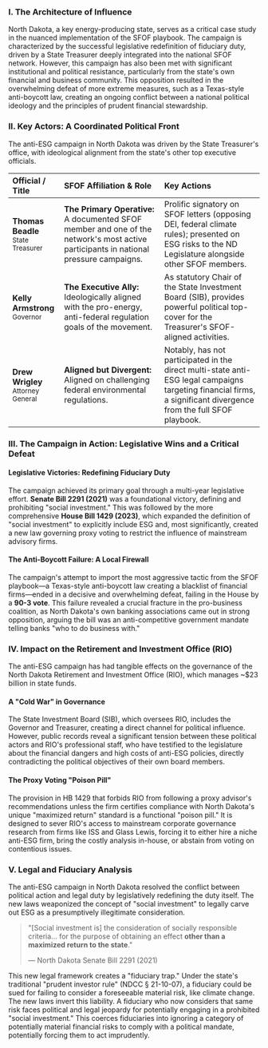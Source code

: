 ### I. The Architecture of Influence

North Dakota, a key energy-producing state, serves as a critical case study in the nuanced implementation of the SFOF playbook. The campaign is characterized by the successful legislative redefinition of fiduciary duty, driven by a State Treasurer deeply integrated into the national SFOF network. However, this campaign has also been met with significant institutional and political resistance, particularly from the state's own financial and business community. This opposition resulted in the overwhelming defeat of more extreme measures, such as a Texas-style anti-boycott law, creating an ongoing conflict between a national political ideology and the principles of prudent financial stewardship.

### II. Key Actors: A Coordinated Political Front

The anti-ESG campaign in North Dakota was driven by the State Treasurer's office, with ideological alignment from the state's other top executive officials.

| Official / Title | SFOF Affiliation & Role | Key Actions |
| :--- | :--- | :--- |
| **Thomas Beadle**<br><span style="font-size: smaller;">State Treasurer</span> | **The Primary Operative:** A documented SFOF member and one of the network's most active participants in national pressure campaigns. | Prolific signatory on SFOF letters (opposing DEI, federal climate rules); presented on ESG risks to the ND Legislature alongside other SFOF members. |
| **Kelly Armstrong**<br><span style="font-size: smaller;">Governor</span> | **The Executive Ally:** Ideologically aligned with the pro-energy, anti-federal regulation goals of the movement. | As statutory Chair of the State Investment Board (SIB), provides powerful political top-cover for the Treasurer's SFOF-aligned activities. |
| **Drew Wrigley**<br><span style="font-size: smaller;">Attorney General</span> | **Aligned but Divergent:** Aligned on challenging federal environmental regulations. | Notably, has not participated in the direct multi-state anti-ESG legal campaigns targeting financial firms, a significant divergence from the full SFOF playbook. |

### III. The Campaign in Action: Legislative Wins and a Critical Defeat

#### Legislative Victories: Redefining Fiduciary Duty
The campaign achieved its primary goal through a multi-year legislative effort. **Senate Bill 2291 (2021)** was a foundational victory, defining and prohibiting "social investment." This was followed by the more comprehensive **House Bill 1429 (2023)**, which expanded the definition of "social investment" to explicitly include ESG and, most significantly, created a new law governing proxy voting to restrict the influence of mainstream advisory firms.

#### The Anti-Boycott Failure: A Local Firewall
The campaign's attempt to import the most aggressive tactic from the SFOF playbook—a Texas-style anti-boycott law creating a blacklist of financial firms—ended in a decisive and overwhelming defeat, failing in the House by a **90-3 vote**. This failure revealed a crucial fracture in the pro-business coalition, as North Dakota's own banking associations came out in strong opposition, arguing the bill was an anti-competitive government mandate telling banks "who to do business with."

### IV. Impact on the Retirement and Investment Office (RIO)

The anti-ESG campaign has had tangible effects on the governance of the North Dakota Retirement and Investment Office (RIO), which manages ~$23 billion in state funds.

#### A "Cold War" in Governance
The State Investment Board (SIB), which oversees RIO, includes the Governor and Treasurer, creating a direct channel for political influence. However, public records reveal a significant tension between these political actors and RIO's professional staff, who have testified to the legislature about the financial dangers and high costs of anti-ESG policies, directly contradicting the political objectives of their own board members.

#### The Proxy Voting "Poison Pill"
The provision in HB 1429 that forbids RIO from following a proxy advisor's recommendations unless the firm certifies compliance with North Dakota's unique "maximized return" standard is a functional "poison pill." It is designed to sever RIO's access to mainstream corporate governance research from firms like ISS and Glass Lewis, forcing it to either hire a niche anti-ESG firm, bring the costly analysis in-house, or abstain from voting on contentious issues.

### V. Legal and Fiduciary Analysis

The anti-ESG campaign in North Dakota resolved the conflict between political action and legal duty by legislatively redefining the duty itself. The new laws weaponized the concept of "social investment" to legally carve out ESG as a presumptively illegitimate consideration.

> "[Social investment is] the consideration of socially responsible criteria... for the purpose of obtaining an effect **other than a maximized return to the state**."
>
> — North Dakota Senate Bill 2291 (2021)

This new legal framework creates a "fiduciary trap." Under the state's traditional "prudent investor rule" (NDCC § 21-10-07), a fiduciary could be sued for failing to consider a foreseeable material risk, like climate change. The new laws invert this liability. A fiduciary who now considers that same risk faces political and legal jeopardy for potentially engaging in a prohibited "social investment." This coerces fiduciaries into ignoring a category of potentially material financial risks to comply with a political mandate, potentially forcing them to act imprudently.
